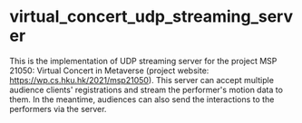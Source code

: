 # virtual_concert_udp_streaming_server
This is the implementation of UDP streaming server for the project MSP 21050: Virtual Concert in Metaverse (project website: https://wp.cs.hku.hk/2021/msp21050). This server can accept multiple audience clients' registrations and stream the performer's motion data to them. In the meantime, audiences can also send the interactions to the performers via the server.
